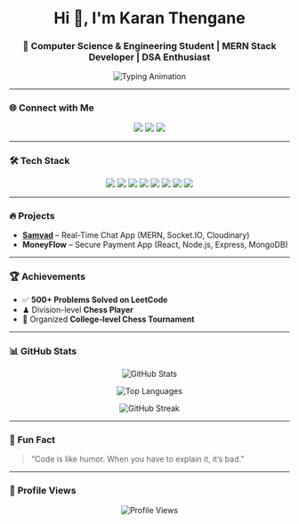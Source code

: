 <h1 align="center">Hi 👋, I'm Karan Thengane</h1>
<h3 align="center">🚀 Computer Science & Engineering Student | MERN Stack Developer | DSA Enthusiast</h3>

<p align="center">
  <img src="https://readme-typing-svg.herokuapp.com?font=Fira+Code&size=22&duration=3000&pause=1000&color=1DA1F2&center=true&vCenter=true&width=550&lines=Hi+I'm+Karan+Thengane;Computer+Science+Student;MERN+Stack+Developer;DSA+Enthusiast;Open+to+Opportunities" alt="Typing Animation" />
</p>

---

### 🌐 **Connect with Me**
<p align="center">
  <a href="mailto:karanthengane23@gmail.com"><img src="https://img.shields.io/badge/Email-D14836?style=for-the-badge&logo=gmail&logoColor=white"/></a>
  <a href="https://www.linkedin.com/in/karanthengane"><img src="https://img.shields.io/badge/LinkedIn-0077B5?style=for-the-badge&logo=linkedin&logoColor=white"/></a>
  <a href="https://leetcode.com/u/karanthengane404"><img src="https://img.shields.io/badge/LeetCode-FFA116?style=for-the-badge&logo=leetcode&logoColor=white"/></a>
</p>

---

### 🛠️ **Tech Stack**
<p align="center">
  <img src="https://img.shields.io/badge/C++-00599C?style=for-the-badge&logo=cplusplus&logoColor=white"/>
  <img src="https://img.shields.io/badge/Java-007396?style=for-the-badge&logo=java&logoColor=white"/>
  <img src="https://img.shields.io/badge/HTML5-E34F26?style=for-the-badge&logo=html5&logoColor=white"/>
  <img src="https://img.shields.io/badge/CSS3-1572B6?style=for-the-badge&logo=css3&logoColor=white"/>
  <img src="https://img.shields.io/badge/React-20232A?style=for-the-badge&logo=react&logoColor=61DAFB"/>
  <img src="https://img.shields.io/badge/Node.js-43853D?style=for-the-badge&logo=node.js&logoColor=white"/>
  <img src="https://img.shields.io/badge/MongoDB-4EA94B?style=for-the-badge&logo=mongodb&logoColor=white"/>
  <img src="https://img.shields.io/badge/SQL-4479A1?style=for-the-badge&logo=postgresql&logoColor=white"/>
</p>

---

### 🔥 **Projects**
- **[Samvad](https://samvad1-frontend.onrender.com)** – Real-Time Chat App (MERN, Socket.IO, Cloudinary)
- **MoneyFlow** – Secure Payment App (React, Node.js, Express, MongoDB)

---

### 🏆 **Achievements**
- ✅ **500+ Problems Solved on LeetCode**
- ♟ Division-level **Chess Player**
- 📌 Organized **College-level Chess Tournament**

---

### 📊 **GitHub Stats**
<p align="center">
  <img src="https://github-readme-stats.vercel.app/api?username=karanthengane&show_icons=true&theme=tokyonight" alt="GitHub Stats"/>
</p>

<p align="center">
  <img src="https://github-readme-stats.vercel.app/api/top-langs/?username=karanthengane&layout=compact&theme=tokyonight" alt="Top Languages"/>
</p>

<p align="center">
  <img src="https://streak-stats.demolab.com?user=karanthengane&theme=tokyonight" alt="GitHub Streak"/>
</p>

---

### 🚀 **Fun Fact**
> “Code is like humor. When you have to explain it, it’s bad.”

---

### 📌 **Profile Views**
<p align="center">
  <img src="https://komarev.com/ghpvc/?username=karanthengane&style=for-the-badge" alt="Profile Views"/>
</p>
